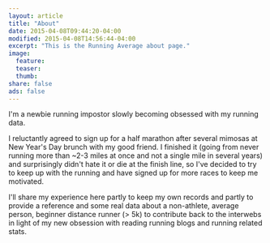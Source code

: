 ```yaml
---
layout: article
title: "About"
date: 2015-04-08T09:44:20-04:00
modified: 2015-04-08T14:56:44-04:00
excerpt: "This is the Running Average about page."
image:
  feature:
  teaser:
  thumb:
share: false
ads: false
---
```



I'm a newbie running impostor slowly becoming obsessed with my running data.

I reluctantly agreed to sign up for a half marathon after 
several mimosas at New Year's Day brunch with my good friend.  I finished it (going from 
never running more than ~2-3 miles at once and not a single mile in several years) 
and surprisingly 
didn't hate it or die at the finish line, so I've decided to try to keep up with the
running and have signed up for more races to keep me motivated.

I'll share my experience here partly to keep my own records and partly to
provide a reference and some real data about a non-athlete, average person, beginner 
distance runner (> 5k) to contribute back to the interwebs in light of my new obsession with reading running blogs and running related stats.

